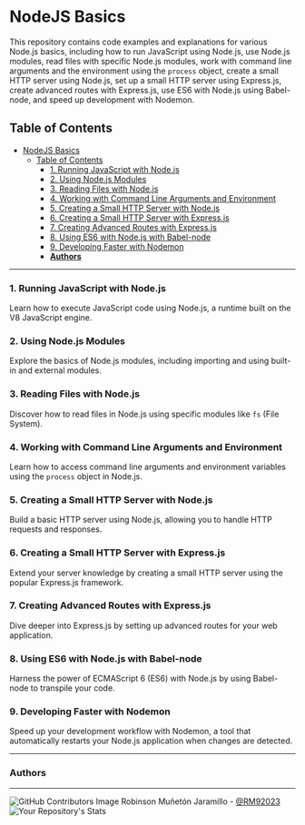 # NodeJS Basics

This repository contains code examples and explanations for various Node.js basics, including how to run JavaScript using Node.js, use Node.js modules, read files with specific Node.js modules, work with command line arguments and the environment using the `process` object, create a small HTTP server using Node.js, set up a small HTTP server using Express.js, create advanced routes with Express.js, use ES6 with Node.js using Babel-node, and speed up development with Nodemon.

## Table of Contents

- [NodeJS Basics](#nodejs-basics)
  - [Table of Contents](#table-of-contents)
    - [1. Running JavaScript with Node.js](#1-running-javascript-with-nodejs)
    - [2. Using Node.js Modules](#2-using-nodejs-modules)
    - [3. Reading Files with Node.js](#3-reading-files-with-nodejs)
    - [4. Working with Command Line Arguments and Environment](#4-working-with-command-line-arguments-and-environment)
    - [5. Creating a Small HTTP Server with Node.js](#5-creating-a-small-http-server-with-nodejs)
    - [6. Creating a Small HTTP Server with Express.js](#6-creating-a-small-http-server-with-expressjs)
    - [7. Creating Advanced Routes with Express.js](#7-creating-advanced-routes-with-expressjs)
    - [8. Using ES6 with Node.js with Babel-node](#8-using-es6-with-nodejs-with-babel-node)
    - [9. Developing Faster with Nodemon](#9-developing-faster-with-nodemon)
    - [**Authors**](#authors)

---

### 1. Running JavaScript with Node.js

Learn how to execute JavaScript code using Node.js, a runtime built on the V8 JavaScript engine.

### 2. Using Node.js Modules

Explore the basics of Node.js modules, including importing and using built-in and external modules.

### 3. Reading Files with Node.js

Discover how to read files in Node.js using specific modules like `fs` (File System).

### 4. Working with Command Line Arguments and Environment

Learn how to access command line arguments and environment variables using the `process` object in Node.js.

### 5. Creating a Small HTTP Server with Node.js

Build a basic HTTP server using Node.js, allowing you to handle HTTP requests and responses.

### 6. Creating a Small HTTP Server with Express.js

Extend your server knowledge by creating a small HTTP server using the popular Express.js framework.

### 7. Creating Advanced Routes with Express.js

Dive deeper into Express.js by setting up advanced routes for your web application.

### 8. Using ES6 with Node.js with Babel-node

Harness the power of ECMAScript 6 (ES6) with Node.js by using Babel-node to transpile your code.

### 9. Developing Faster with Nodemon

Speed up your development workflow with Nodemon, a tool that automatically restarts your Node.js application when changes are detected.

---

### **Authors**
--- 

![GitHub Contributors Image](https://contrib.rocks/image?repo=RM92023/holbertonschool-low_level_programming)
Robinson Muñetón Jaramillo - <a href="https://github.com/RM92023" target="_blank"> @RM92023</a> ![Your Repository's Stats](https://github-readme-stats.vercel.app/api?username=RM92023&show_icons=true)